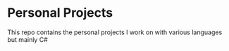 # Personal Projects
 This repo contains the personal projects I work on with various languages but mainly C#

